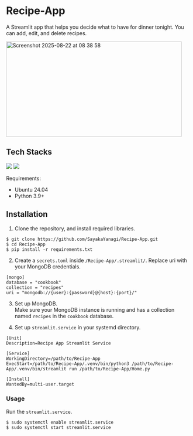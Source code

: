 # Recipe-App

A Streamlit app that helps you decide what to have for dinner tonight. 
You can add, edit, and delete recipes.

<img width="480" height="260" alt="Screenshot 2025-08-22 at 08 38 58" src="https://github.com/user-attachments/assets/842694a8-d678-424e-960d-cbd55284f070" />

## Tech Stacks
<img src="https://img.shields.io/badge/-Python-yellow.svg?logo=python&style=for-the-badge&logoColor=#3776AB"> <img src="https://img.shields.io/badge/-Mongodb-47A248.svg?logo=mongodb&style=for-the-badge">

Requirements:
- Ubuntu 24.04
- Python 3.9+

## Installation
1. Clone the repository, and install required libraries.
```
$ git clone https://github.com/SayakaYanagi/Recipe-App.git
$ cd Recipe-App
$ pip install -r requirements.txt
```
2. Create a `secrets.toml` inside `/Recipe-App/.streamlit/`.
   Replace uri with your MongoDB credentials.
```
[mongo]
database = "cookbook"
collection = "recipes"
uri = "mongodb://{user}:{password}@{host}:{port}/"

```
3. Set up MongoDB.  
Make sure your MongoDB instance is running and has a collection named `recipes` in the `cookbook` database.

4. Set up `streamlit.service` in your systemd directory.
```
[Unit]
Description=Recipe App Streamlit Service

[Service]
WorkingDirectory=/path/to/Recipe-App
ExecStart=/path/to/Recipe-App/.venv/bin/python3 /path/to/Recipe-App/.venv/bin/streamlit run /path/to/Recipe-App/Home.py

[Install]
WantedBy=multi-user.target
```

### Usage

Run the `streamlit.service`.
```
$ sudo systemctl enable streamlit.service
$ sudo systemctl start streamlit.service
```


